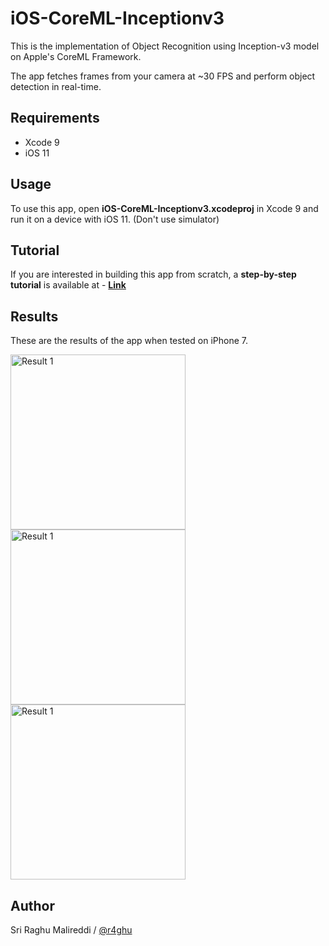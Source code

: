 # iOS-CoreML-Inceptionv3

This is the implementation of Object Recognition using Inception-v3 model on Apple's CoreML Framework.

The app fetches frames from your camera at ~30 FPS and perform object detection in real-time.

## Requirements

- Xcode 9 
- iOS 11

## Usage

To use this app, open **iOS-CoreML-Inceptionv3.xcodeproj** in Xcode 9 and run it on a device with iOS 11. (Don't use simulator)

## Tutorial

If you are interested in building this app from scratch, a **step-by-step tutorial** is available at - [**Link**](https://sriraghu.com/2017/06/15/computer-vision-in-ios-object-recognition/)

## Results

These are the results of the app when tested on iPhone 7. 

<img src="https://github.com/r4ghu/iOS-CoreML-Inceptionv3/blob/master/Screenshots/IMG_0013.jpg" alt="Result 1" width="280"> <img src="https://github.com/r4ghu/iOS-CoreML-Inceptionv3/blob/master/Screenshots/IMG_0014.jpg" alt="Result 1" width="280"> <img src="https://github.com/r4ghu/iOS-CoreML-Inceptionv3/blob/master/Screenshots/IMG_0015.jpg" alt="Result 1" width="280">

## Author

Sri Raghu Malireddi / [@r4ghu](https://sriraghu.com)
